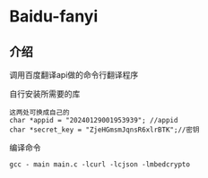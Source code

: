 # Baidu-fanyi 

## 介绍
调用百度翻译api做的命令行翻译程序

自行安装所需要的库

````
这两处可换成自己的
char *appid = "20240129001953939"; //appid
char *secret_key = "ZjeHGmsmJqnsR6xlrBTK";//密钥
````

编译命令

`gcc - main main.c -lcurl -lcjson -lmbedcrypto`




